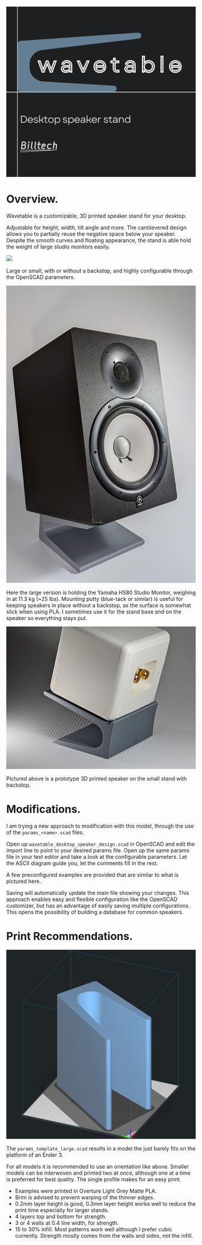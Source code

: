 ![](photos/logo.png)

# Overview.

Wavetable is a customizable, 3D printed speaker stand for your desktop.

Adjustable for height, width, tilt angle and more. The cantilevered design allows you to partially reuse the negative space below your speaker. Despite the smooth curves and floating appearance, the stand is able hold the weight of large studio monitors easily.

![](photos/01_family_picture.png)

Large or small, with or without a backstop, and highly configurable through the OpenSCAD parameters.

![](photos/09_large_with_yamaha_hs80.jpg)

Here the large version is holding the Yamaha HS80 Studio Monitor, weighing in at 11.3 kg (\~25 lbs). Mounting putty (blue-tack or similar) is useful for keeping speakers in place without a backstop, as the surface is somewhat slick when using PLA. I sometimes use it for the stand base and on the speaker so everything stays put.

![](photos/06_with_small_speaker.jpg)

Pictured above is a prototype 3D printed speaker on the small stand with backstop.

# Modifications.

I am trying a new approach to modification with this model, through the use of the `params_<name>.scad` files.

Open up `wavetable_desktop_speaker_design.scad` in OpenSCAD and edit the import line to point to your desired params file. Open up the same params file in your text editor and take a look at the configurable parameters. Let the ASCII diagram guide you, let the comments fill in the rest.

A few preconfigured examples are provided that are similar to what is pictured here.

Saving will automatically update the main file showing your changes. This approach enables easy and flexible configuration like the OpenSCAD customizer, but has an advantage of easily saving multiple configurations. This opens the possibility of building a database for common speakers.

# Print Recommendations.

![](photos/12_print_orientation.png)

The `params_template_large.scad` results in a model the just barely fits on the platform of an Ender 3.

For all models it is recommended to use an orientation like above. Smaller models can be interwoven and printed two at once, although one at a time is preferred for best quality. The single profile makes for an easy print.

- Examples were printed in Overture Light Grey Matte PLA.
- Brim is advised to prevent warping of the thinner edges.
- 0.2mm layer height is good, 0.3mm layer height works well to reduce the print time especially for larger stands.
- 4 layers top and bottom for strength.
- 3 or 4 walls at 0.4 line width, for strength.
- 15 to 30% infill. Most patterns work well although I prefer cubic currently. Strength mostly comes from the walls and sides, not the infill.
